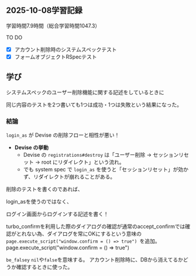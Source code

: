 ## 2025-10-08学習記録
学習時間7.9時間（総合学習時間1047.3）

TO DO
- [x] アカウント削除時のシステムスペックテスト
- [x] フォームオブジェクトRSpecテスト
  
## 学び
システムスペックのユーザー削除機能に関する記述をしているときに

同じ内容のテストを2つ書いても1つは成功・1つは失敗という結果になった。

### 結論
`login_as` が Devise の削除フローと相性が悪い！

- **Devise の挙動**
    - Devise の `registrations#destroy` は「ユーザー削除 → セッションリセット → root にリダイレクト」という流れ。
    - でも system spec で `login_as` を使うと「セッションリセット」が効かず、リダイレクトが崩れることがある。

削除のテストを書くのであれば、

login_asを使うのではなく、

ログイン画面からログインする記述を書く！

turbo_confirmを利用した際のダイアログの確認が通常のaccept_confirmでは確認がとれない為、ダイアログを常にOKにするという意味の`page.execute_script("window.confirm = () => true") `を追加。page.execute_script("window.confirm = () => true") 

`be_falsey` `nil`や`false`を意味する。
アカウント削除時に、DBから消えてるかどうか確認するときに使った。